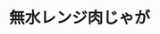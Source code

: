 ---
id: 077
title: "無水レンジ肉じゃが"
date_cooked: 
image: /images/cooklog/077-musui-renji-nikujaga.jpg
tags: [肉, 豚こま肉]
cook_logs:
  - date: 
    rating:
    notes: >
      
    image: /images/cooklog/077-musui-renji-nikujaga.jpg
---